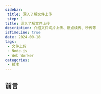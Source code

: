 ```yaml
---
sidebar:
 title: 深入了解文件上传
 step: 1
title: 深入了解文件上传
description: 介绍文件切片上传、断点续传、秒传等
isTimeLine: true
date: 2024-09-18
tags:
 - 文件上传
 - Node.js
 - Web Worker
categories:
 - 技术
---
```

## 前言
